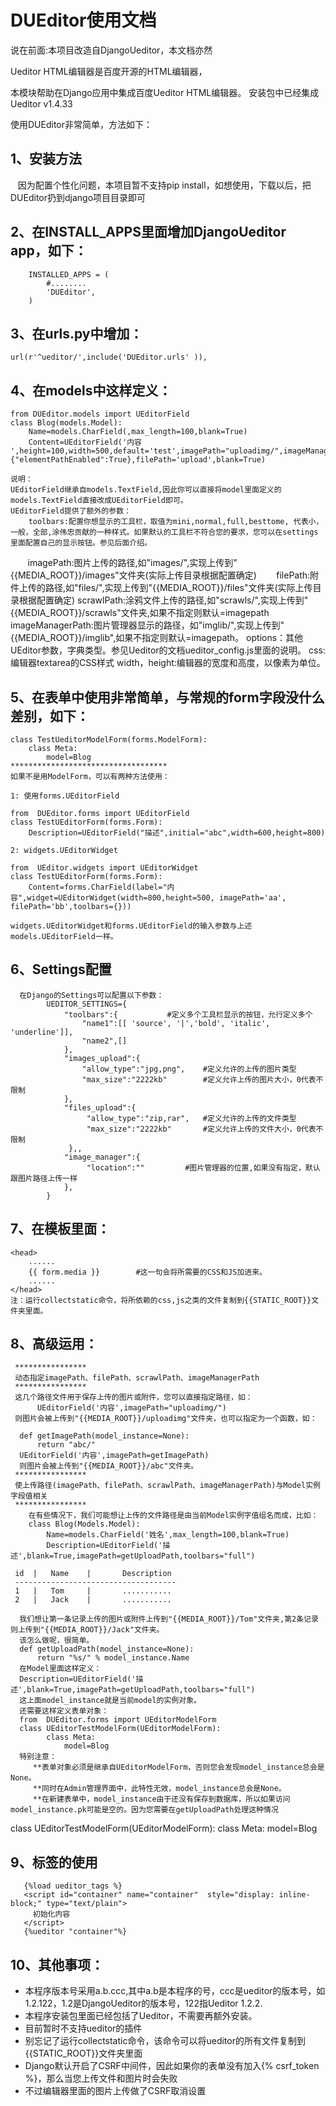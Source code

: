 # DUEditor使用文档

说在前面:本项目改造自DjangoUeditor，本文档亦然

Ueditor HTML编辑器是百度开源的HTML编辑器，

本模块帮助在Django应用中集成百度Ueditor HTML编辑器。
安装包中已经集成Ueditor v1.4.33

使用DUEditor非常简单，方法如下：

## 1、安装方法

    因为配置个性化问题，本项目暂不支持pip install，如想使用，下载以后，把DUEditor扔到django项目目录即可

## 2、在INSTALL_APPS里面增加DjangoUeditor app，如下：
     
		INSTALLED_APPS = (
			#........
    		'DUEditor',
		)


## 3、在urls.py中增加：

	url(r'^ueditor/',include('DUEditor.urls' )),

## 4、在models中这样定义：
	
	from DUEditor.models import UEditorField
	class Blog(models.Model):
    	Name=models.CharField(,max_length=100,blank=True)
    	Content=UEditorField('内容	',height=100,width=500,default='test',imagePath="uploadimg/",imageManagerPath="imglib",toolbars='mini',options={"elementPathEnabled":True},filePath='upload',blank=True)

	说明：
	UEditorField继承自models.TextField,因此你可以直接将model里面定义的models.TextField直接改成UEditorField即可。
	UEditorField提供了额外的参数：
        toolbars:配置你想显示的工具栏，取值为mini,normal,full,besttome, 代表小，一般，全部,涂伟忠贡献的一种样式。如果默认的工具栏不符合您的要求，您可以在settings里面配置自己的显示按钮。参见后面介绍。
        imagePath:图片上传的路径,如"images/",实现上传到"{{MEDIA_ROOT}}/images"文件夹(实际上传目录根据配置确定)
        filePath:附件上传的路径,如"files/",实现上传到"{{MEDIA_ROOT}}/files"文件夹(实际上传目录根据配置确定)
        scrawlPath:涂鸦文件上传的路径,如"scrawls/",实现上传到"{{MEDIA_ROOT}}/scrawls"文件夹,如果不指定则默认=imagepath
        imageManagerPath:图片管理器显示的路径，如"imglib/",实现上传到"{{MEDIA_ROOT}}/imglib",如果不指定则默认=imagepath。
        options：其他UEditor参数，字典类型。参见Ueditor的文档ueditor_config.js里面的说明。
        css:编辑器textarea的CSS样式
        width，height:编辑器的宽度和高度，以像素为单位。

## 5、在表单中使用非常简单，与常规的form字段没什么差别，如下：
	
	class TestUeditorModelForm(forms.ModelForm):
    	class Meta:
        	model=Blog
	***********************************
	如果不是用ModelForm，可以有两种方法使用：

	1: 使用forms.UEditorField

	from  DUEditor.forms import UEditorField
	class TestUEditorForm(forms.Form):
	    Description=UEditorField("描述",initial="abc",width=600,height=800)
	
	2: widgets.UEditorWidget

	from  UEditor.widgets import UEditorWidget
	class TestUEditorForm(forms.Form):
		Content=forms.CharField(label="内容",widget=UEditorWidget(width=800,height=500, imagePath='aa', filePath='bb',toolbars={}))
	
	widgets.UEditorWidget和forms.UEditorField的输入参数与上述models.UEditorField一样。

## 6、Settings配置
     
      在Django的Settings可以配置以下参数：
            UEDITOR_SETTINGS={
                "toolbars":{           #定义多个工具栏显示的按钮，允行定义多个
                    "name1":[[ 'source', '|','bold', 'italic', 'underline']],
                    "name2",[]
                },
                "images_upload":{
                    "allow_type":"jpg,png",    #定义允许的上传的图片类型
                    "max_size":"2222kb"        #定义允许上传的图片大小，0代表不限制
                },
                "files_upload":{
                     "allow_type":"zip,rar",   #定义允许的上传的文件类型
                     "max_size":"2222kb"       #定义允许上传的文件大小，0代表不限制
                 },,
                "image_manager":{
                     "location":""         #图片管理器的位置,如果没有指定，默认跟图片路径上传一样
                },
            }
## 7、在模板里面：

    <head>
        ......
        {{ form.media }}        #这一句会将所需要的CSS和JS加进来。
        ......
    </head>
    注：运行collectstatic命令，将所依赖的css,js之类的文件复制到{{STATIC_ROOT}}文件夹里面。

## 8、高级运用：

     ****************
     动态指定imagePath、filePath、scrawlPath、imageManagerPath
     ****************
     这几个路径文件用于保存上传的图片或附件，您可以直接指定路径，如：
          UEditorField('内容',imagePath="uploadimg/")
     则图片会被上传到"{{MEDIA_ROOT}}/uploadimg"文件夹，也可以指定为一个函数，如：

      def getImagePath(model_instance=None):
          return "abc/"
      UEditorField('内容',imagePath=getImagePath)
      则图片会被上传到"{{MEDIA_ROOT}}/abc"文件夹。
     ****************
     使上传路径(imagePath、filePath、scrawlPath、imageManagerPath)与Model实例字段值相关
     ****************
        在有些情况下，我们可能想让上传的文件路径是由当前Model实例字值组名而成，比如：
        class Blog(Models.Model):
            Name=models.CharField('姓名',max_length=100,blank=True)
            Description=UEditorField('描述',blank=True,imagePath=getUploadPath,toolbars="full")

     id  |   Name    |       Description
     ------------------------------------
     1   |   Tom     |       ...........
     2   |   Jack    |       ...........

      我们想让第一条记录上传的图片或附件上传到"{{MEDIA_ROOT}}/Tom"文件夹,第2条记录则上传到"{{MEDIA_ROOT}}/Jack"文件夹。
      该怎么做呢，很简单。
      def getUploadPath(model_instance=None):
          return "%s/" % model_instance.Name
      在Model里面这样定义：
      Description=UEditorField('描述',blank=True,imagePath=getUploadPath,toolbars="full")
      这上面model_instance就是当前model的实例对象。
      还需要这样定义表单对象：
      from  DUEditor.forms import UEditorModelForm
      class UEditorTestModelForm(UEditorModelForm):
            class Meta:
                model=Blog
      特别注意：
         **表单对象必须是继承自UEditorModelForm，否则您会发现model_instance总会是None。
         **同时在Admin管理界面中，此特性无效，model_instance总会是None。
         **在新建表单中，model_instance由于还没有保存到数据库，所以如果访问model_instance.pk可能是空的。因为您需要在getUploadPath处理这种情况


class UEditorTestModelForm(UEditorModelForm):
    class Meta:
        model=Blog


## 9、标签的使用

```
   {%load ueditor_tags %}
   <script id="container" name="container"  style="display: inline-block;" type="text/plain">
     初始化内容
   </script>
   {%ueditor "container"%}
```
## 10、其他事项：

- 本程序版本号采用a.b.ccc,其中a.b是本程序的号，ccc是ueditor的版本号，如1.2.122，1.2是DjangoUeditor的版本号，122指Ueditor 1.2.2.
- 本程序安装包里面已经包括了Ueditor，不需要再额外安装。
- 目前暂时不支持ueditor的插件
- 别忘记了运行collectstatic命令，该命令可以将ueditor的所有文件复制到{{STATIC_ROOT}}文件夹里面
- Django默认开启了CSRF中间件，因此如果你的表单没有加入{% csrf_token %}，那么当您上传文件和图片时会失败
- 不过编辑器里面的图片上传做了CSRF取消设置 
